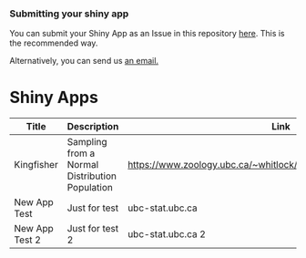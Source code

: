 ### Submitting your shiny app

You can submit your Shiny App as an Issue in this repository [here](https://github.com/UBC-STAT/shiny-apps/issues/new/choose). This is the recommended way.

Alternatively, you can send us <a href="mailto:asda@mail.com?subject=Shiny%20App%20Submission&body=-%20AUTHORS:%0A-%20TITLE:%0A-%20MAIN%20TOPIC:%0A-%20DESCRIPTION:%20[a%20sentence%20or%20two%20describing%20the%20app]%0A-%20LINK%20TO%20DEPLOYED%20APP:%0A%0AThe%20following%20information%20is%20optional:%0A
%0A-%20LINK%20TO%20REPOSITORY:%20[for%20collaboration%20purposes%20app%20should%20be%20in%20its%20own%20repository]%0A
-%20LEVEL%20OF%20DEPLOYMENT:%20[under%20development,%20beta%20version,%20ready%20for%20use]%0A-%20LICENSE:%20[see%20some%20licenses%20examples%20here:%20https://creativecommons.org/about/cclicenses/)]%0A-%20E-MAIL%20ADDRESS:%0A-%20COURSES%20FOR%20USE:%0A
-%20PREREQUISITES:%0A-%20LEARNING%20OBJECTIVES:%20%0A
-%20ACCOMPANYING%20ACTIVITY:%20[is%20there%20an%20activity%20related%20to%20the%20app?]%0A-%20ADDITIONAL%20COMMENTS:%20%0A">an email.</a>







# Shiny Apps

Title | Description | Link | Tag | License | Author(s) 
------|-------------|------|-----|---------|-----------
Kingfisher  | Sampling from a Normal Distribution Population | https://www.zoology.ubc.ca/~whitlock/Kingfisher/SamplingNormal.htm | Sampling Distribution | Creative Commons Zero | Whitlock M. et al
New App Test | Just for test | ubc-stat.ubc.ca | Test | CC Test | Tester
New App Test 2 | Just for test 2 | ubc-stat.ubc.ca 2 | Test | CC Test | Tester
